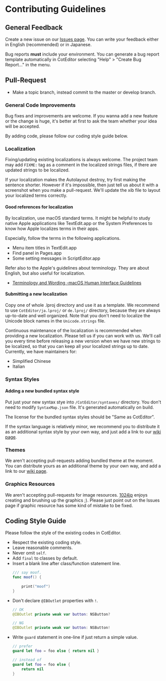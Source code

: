 
Contributing Guidelines
==========================

General Feedback
--------------------------

Create a new issue on our [Issues page](https://github.com/coteditor/CotEditor/issues). You can write your feedback either in English (recommended) or in Japanese.

Bug reports __must__ include your environment. You can generate a bug report template automatically in CotEditor selecting "Help" > "Create Bug Report…" in the menu.



Pull-Request
--------------------------

- Make a topic branch, instead commit to the master or develop branch.


### General Code Improvements

Bug fixes and improvements are welcome. If you wanna add a new feature or the change is huge, it's better at first to ask the team whether your idea will be accepted.

By adding code, please follow our coding style guide below. 


### Localization

Fixing/updating existing localizations is always welcome. The project team may add `FIXME:` tag as a comment in the localized strings files, if there are updated strings to be localized.

If your localization makes the Autolayout destroy, try first making the sentence shorter. However if it's impossible, then just tell us about it with a screenshot when you make a pull-request. We'll update the xib file to layout your localized terms correctly.

#### Good references for localization

By localization, use macOS standard terms. It might be helpful to study native Apple applications like TextEdit.app or the System Preferences to know how Apple localizes terms in their apps.

Especially, follow the terms in the following applications.

- Menu item titles in TextEdit.app
- Find panel in Pages.app
- Some setting messages in ScriptEditor.app

Refer also to the Apple's guidelines about terminology. They are about English, but also useful for localization.

- [Terminology and Wording -macOS Human Interface Guidelines](https://developer.apple.com/library/content/documentation/UserExperience/Conceptual/OSXHIGuidelines/TerminologyWording.html#//apple_ref/doc/uid/20000957-CH15-SW1)

#### Submitting a new localization

Copy one of whole .lproj directory and use it as a template. We recommend to use `CotEditor/ja.lproj/` or `de.lproj/` directory, because they are always up-to-date and well organized.
Note that you don't need to localize the Unicode block names in the `Unicode.strings` file.

Continuous maintenance of the localization is recommended when providing a new localization. Please tell us if you can work with us. We'll call you every time before releasing a new version when we have new strings to be localized, so that you can keep all your localized strings up to date.
Currently, we have maintainers for:

- Simplified Chinese
- Italian


### Syntax Styles

#### Adding a new bundled syntax style

Put just your new syntax stye into `/CotEditor/syntaxes/` directory. You don't need to modify `SyntaxMap.json` file. It's generated automatically on build.

The license for the bundled syntax styles should be "Same as CotEditor".

If the syntax language is relatively minor, we recommend you to distribute it as an additional syntax style by your own way, and just add a link to our [wiki page](https://github.com/coteditor/CotEditor/wiki/Additional-Syntax-Styles).


### Themes

We aren't accepting pull-requests adding bundled theme at the moment. You can distribute yours as an additional theme by your own way, and add a link to our [wiki page](https://github.com/coteditor/CotEditor/wiki/Additional-Themes).


### Graphics Resources

We aren't accepting pull-requests for image resources. [1024jp](https://github.com/1024jp) enjoys creating and brushing up the graphics ;). Please just point out on the Issues page if graphic resource has some kind of mistake to be fixed.


Coding Style Guide
--------------------------

Please follow the style of the existing codes in CotEditor.

- Respect the existing coding style.
- Leave reasonable comments.
- Never omit `self`.
- Add `final` to classes by default.
- Insert a blank line after class/function statement line.
	```Swift
	/// say moof.
	func moof() {
		
		print("moof")
	}
	```
- Don't declare `@IBOutlet` properties with `!`.
	```Swift
    // OK
    @IBOutlet private weak var button: NSButton?
    
    // NG
    @IBOutlet private weak var button: NSButton!
	```
- Write `guard` statement in one-line if just return a simple value.
	```Swift
    // prefer
    guard let foo = foo else { return nil }
    
    // instead of
    guard let foo = foo else {
        return nil
    }
	```
